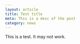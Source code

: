 ```yaml
---
layout: article
title: Test title
meta: This is a desc of the post
category: news
---
```


This is a test. It may not work.
